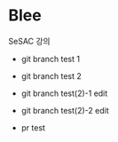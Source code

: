 # Blee

SeSAC 강의

- git branch test 1

- git branch test 2

- git branch test(2)-1 edit
- git branch test(2)-2 edit

- pr test
